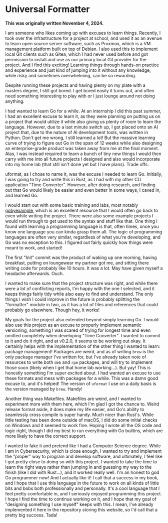 # Universal Formatter

**This was originally written November 4, 2024.**

I am someone who likes coming up with excuses to learn things. Recently, I took
over the infrastructure for a project at school, and used it as an avenue to
learn open source server software, such as Proxmox, which is a VM management
platform built on top of Debian. I also used this to implement local Git clients
such as Gitea, which I had never used before and got permission to install and
use as our primary local Git provider for the project. And I find this exciting!
Learning things through hands-on practice and experience and just kind of
jumping into it without any knowledge, while risky and sometimes overwhelming,
can be so rewarding.

Despite running these projects and having plenty on my plate with a masters
degree, I still got bored. I get bored easily it turns out, and often need
something interesting to play with or I just lounge around not doing anything.

I had wanted to learn Go for a while. At an internship I did this past summer, I
had an excellent excuse to learn it, as they were planning on putting us on a
project that would utilize it while also giving us plenty of room to learn the
language. However, due to a last minute switch up, I got placed onto an AI
project that, due to the nature of AI development tools, was written in Python.
Don't get me wrong, I still learned a lot! But the massive learning curve of
trying to figure out Go in the span of 12 weeks while also designing an
enterprise-grade product was taken away from me at the final moment. Alas, I was
instead required to learn a bunch of tiny new things I would then carry with me
into all future projects I designed and also would incorporate into my home lab
(that still isn't done yet but I have plans). Trade offs.

uformat, as I chose to name it, was the excuse I needed to learn Go. Initially,
I was going to try and write this in Rust, as I had with my other CLI
application "Time Converter". However, after doing research, and finding out
that Go would likely be easier and even better in some ways, I caved in, and
learned Go.

I would start out with some basic training and labs, most notably
[gobyexample](https://gobyexample.com), which is an excellent resource that I
would often go back to even while writing the project. There were also some
example projects I would run through to get used to the syntax and stuff like
that. One thing I found with learning a programming language is that, often
times, once you know one language you can kinda grasp them all. The logic of
programming languages are often very similar, regardless of what you're
developing, and Go was no exception to this. I figured out fairly quickly how
things were meant to work, and started!

The first "Init" commit was the product of waking up one morning, having
breakfast, putting on loungewear my partner got me, and sitting there writing
code for probably like 10 hours. It was a lot. May have given myself a headache
afterwards. Ouch.

I wanted to make sure that the project structure was right, and while there were
a lot of conflicting reports, I'm happy with the one I selected, and it keeps
things fairly tidy while also easy to find and understand. The only things I
wish I could improve in the future is probably splitting the "formatter" module
in two, as it has a lot of files and references that could probably go
elsewhere. Though hey, it works!

My goals for the project also extended beyond simply learning Go. I would also
use this project as an excuse to properly implement semantic versioning,
something I was scared of trying for longest time and even omitted completely
when developing "Time Converter". I wanted to commit to it and do it right, and
at v0.2.0, it seems to be working out okay. It certainly helps with the
implementation of the other thing I wanted to learn: package management!
Packages are weird, and as of writing `brew` is the only package manager I've
written for, but I've already taken note of resources to write both `deb` and
`rpm` packages, and will try to implement those soon (likely when I get that
home lab working...). But yay! This is honestly something I'm super excited
about. I had wanted an excuse to use these formats and mess with packages for a
while. This was a damn good excuse to, and it's helped! The version of `uformat`
I use on a daily basis is the version managed by `brew`. Handy!

Another thing was Makefiles. Makefiles are weird, and I wanted to experiment
more with them here, which I'm glad I got the chance to. Weird release format
aside, it does make my life easier, and Go's ability to seamlessly cross compile
is super handy. Much nicer than Rust's. While little testing has been done
outside of macOS, I did do some initial checks on Windows and it seemed to work
fine. Hoping I wrote all the OS code and logic right, though I did my best to
run everything with Go builtins, which are more likely to have the correct
support.

I wanted to fake it and pretend like I had a Computer Science degree. While I am
in Cybersecurity, which is close enough, I wanted to try and implement the
"proper" way to program and develop software, and ultimately, I feel like I got
pretty close to doing so with this project. I wanted to take the time to learn
the right ways rather than jumping in and guessing my way to the finish (like I
did with Rust...), and it worked really well. I'm an honest to god Go programmer
now! And I actually like it! I call that a success in my book, and I hope that I
use this language in the future to work on all kinds of little bits and bobs
both professionally and personally. It's a cool language that I feel pretty
comfortable in, and I seriously enjoyed programming this project. I hope I find
the time to continue working on it, and I hope that my goal of "designing
something I use myself" keeps with this. I mean, I've already implemented it
here in the repository storing this website, so I'd call that a pretty big
success. Tada!
